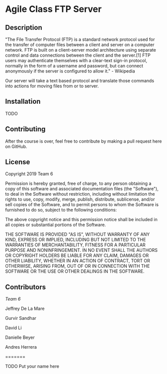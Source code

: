 # Agile Class FTP Server

## Description
"The File Transfer Protocol (FTP) is a standard network protocol used for the transfer of computer files between a client and server on a computer network.
FTP is built on a client-server model architecture using separate control and data connections between the client and the server.[1] FTP users may 
authenticate themselves with a clear-text sign-in protocol, normally in the form of a username and password, but can connect anonymously if the server is 
configured to allow it." - Wikipedia

Our server will take a text based protocol and translate those commands into actions for moving files from or to server.

## Installation
TODO

## Contributing
After the course is over, feel free to contribute by making a pull request here on GitHub.

## License
Copyright 2019 Team 6

Permission is hereby granted, free of charge, to any person obtaining a copy of this software and associated documentation files (the "Software"), to deal in the Software without restriction, including without limitation the rights to use, copy, modify, merge, publish, distribute, sublicense, and/or sell copies of the Software, and to permit persons to whom the Software is furnished to do so, subject to the following conditions:

The above copyright notice and this permission notice shall be included in all copies or substantial portions of the Software.

THE SOFTWARE IS PROVIDED "AS IS", WITHOUT WARRANTY OF ANY KIND, EXPRESS OR IMPLIED, INCLUDING BUT NOT LIMITED TO THE WARRANTIES OF MERCHANTABILITY, FITNESS FOR A PARTICULAR PURPOSE AND NONINFRINGEMENT. IN NO EVENT SHALL THE AUTHORS OR COPYRIGHT HOLDERS BE LIABLE FOR ANY CLAIM, DAMAGES OR OTHER LIABILITY, WHETHER IN AN ACTION OF CONTRACT, TORT OR OTHERWISE, ARISING FROM, OUT OF OR IN CONNECTION WITH THE SOFTWARE OR THE USE OR OTHER DEALINGS IN THE SOFTWARE.

## Contributors
_Team 6_

Jeffrey De La Mare

Gurvir Sandhar

David Li

Danielle Beyer

Andres Herrera

=======

TODO Put your name here
